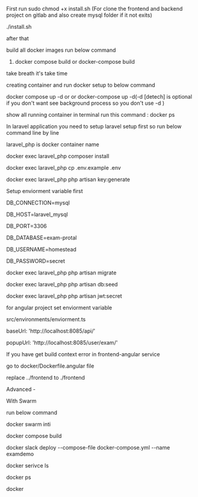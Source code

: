 First run 
sudo chmod +x install.sh 
(For clone the frontend and backend project on gitlab and also create mysql folder if it not exits)

./install.sh

after that 

build all docker images run below command  

1) docker compose build or docker-compose build 

take breath it's take time 

creating container and run docker setup to below command  

docker compose up -d or or docker-compose up -d(-d [detech] is optional if you don't want see background process so you don't use -d )

show all running container in terminal run this command  : docker ps  

In laravel application you need to setup laravel setup first so run below command line by line

laravel_php is docker container name 

docker exec laravel_php composer install

docker exec laravel_php cp .env.example .env

docker exec laravel_php php artisan key:generate


Setup enviorment variable first 

DB_CONNECTION=mysql

DB_HOST=laravel_mysql

DB_PORT=3306

DB_DATABASE=exam-protal

DB_USERNAME=homestead

DB_PASSWORD=secret

docker exec laravel_php php artisan migrate

docker exec laravel_php php artisan db:seed

docker exec laravel_php php artisan jwt:secret

for angular project set enviorment variable 

src/environments/enviorment.ts

baseUrl: 'http://localhost:8085/api/'

popupUrl: 'http://localhost:8085/user/exam/'




If you have get build context error in frontend-angular service 

go to docker/Dockerfile.angular file 

replace ../frontend to ./frontend






Advanced - 


With Swarm 

run below command 

docker swarm inti 

docker compose build 

docker slack deploy --compose-file docker-compose.yml --name examdemo


docker serivce ls 

docker ps 

docker 
